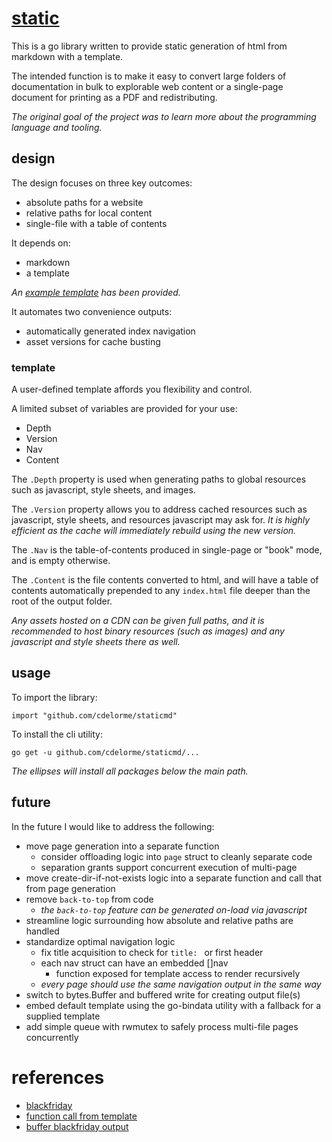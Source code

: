 
# [static](https://github.com/cdelorme/static)

This is a go library written to provide static generation of html from markdown with a template.

The intended function is to make it easy to convert large folders of documentation in bulk to explorable web content or a single-page document for printing as a PDF and redistributing.

_The original goal of the project was to learn more about the programming language and tooling._


## design

The design focuses on three key outcomes:

- absolute paths for a website
- relative paths for local content
- single-file with a table of contents

It depends on:

- markdown
- a template

_An [example template](cmd/staticmd/template.tmpl) has been provided._

It automates two convenience outputs:

- automatically generated index navigation
- asset versions for cache busting


### template

A user-defined template affords you flexibility and control.

A limited subset of variables are provided for your use:

- Depth
- Version
- Nav
- Content

The `.Depth` property is used when generating paths to global resources such as javascript, style sheets, and images.

The `.Version` property allows you to address cached resources such as javascript, style sheets, and resources javascript may ask for.  _It is highly efficient as the cache will immediately rebuild using the new version._

The `.Nav` is the table-of-contents produced in single-page or "book" mode, and is empty otherwise.

The `.Content` is the file contents converted to html, and will have a table of contents automatically prepended to any `index.html` file deeper than the root of the output folder.

_Any assets hosted on a CDN can be given full paths, and it is recommended to host binary resources (such as images) and any javascript and style sheets there as well._


## usage

To import the library:

	import "github.com/cdelorme/staticmd"

To install the cli utility:

	go get -u github.com/cdelorme/staticmd/...

_The ellipses will install all packages below the main path._


## future

In the future I would like to address the following:

- move page generation into a separate function
	- consider offloading logic into `page` struct to cleanly separate code
	- separation grants support concurrent execution of multi-page
- move create-dir-if-not-exists logic into a separate function and call that from page generation
- remove `back-to-top` from code
	- _the `back-to-top` feature can be generated on-load via javascript_
- streamline logic surrounding how absolute and relative paths are handled
- standardize optimal navigation logic
	- fix title acquisition to check for `title: ` or first header
	- each nav struct can have an embedded []nav
		- function exposed for template access to render recursively
	- _every page should use the same navigation output in the same way_
- switch to bytes.Buffer and buffered write for creating output file(s)
- embed default template using the go-bindata utility with a fallback for a supplied template
- add simple queue with rwmutex to safely process multi-file pages concurrently


# references

- [blackfriday](https://godoc.org/github.com/russross/blackfriday)
- [function call from template](http://stackoverflow.com/questions/10200178/call-a-method-from-a-go-template)
- [buffer blackfriday output](http://grokbase.com/t/gg/golang-nuts/142spmv4fe/go-nuts-differences-between-os-io-ioutils-bufio-bytes-with-buffer-type-packages-for-file-reading)
